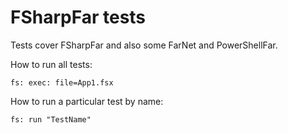 # FSharpFar tests

Tests cover FSharpFar and also some FarNet and PowerShellFar.

How to run all tests:

    fs: exec: file=App1.fsx

How to run a particular test by name:

    fs: run "TestName"
